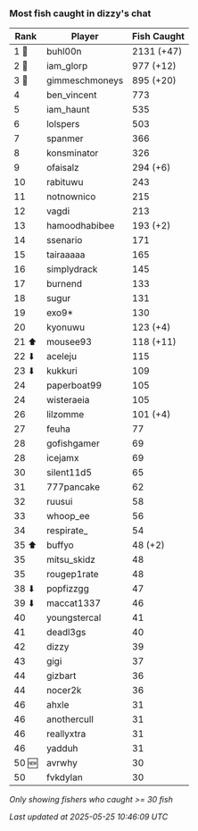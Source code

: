 ### Most fish caught in dizzy's chat
| Rank | Player | Fish Caught |
|------|--------|-----------|
| 1 🥇  | buhl00n  | 2131 (+47) |
| 2 🥈  | iam_glorp  | 977 (+12) |
| 3 🥉  | gimmeschmoneys  | 895 (+20) |
| 4  | ben_vincent  | 773 |
| 5  | iam_haunt  | 535 |
| 6  | lolspers  | 503 |
| 7  | spanmer  | 366 |
| 8  | konsminator  | 326 |
| 9  | ofaisalz  | 294 (+6) |
| 10  | rabituwu  | 243 |
| 11  | notnownico  | 215 |
| 12  | vagdi  | 213 |
| 13  | hamoodhabibee  | 193 (+2) |
| 14  | ssenario  | 171 |
| 15  | tairaaaaa  | 165 |
| 16  | simplydrack  | 145 |
| 17  | burnend  | 133 |
| 18  | sugur  | 131 |
| 19  | exo9*  | 130 |
| 20  | kyonuwu  | 123 (+4) |
| 21 ⬆ | mousee93  | 118 (+11) |
| 22 ⬇ | aceleju  | 115 |
| 23 ⬇ | kukkuri  | 109 |
| 24  | paperboat99  | 105 |
| 24  | wisteraeia  | 105 |
| 26  | lilzomme  | 101 (+4) |
| 27  | feuha  | 77 |
| 28  | gofishgamer  | 69 |
| 28  | icejamx  | 69 |
| 30  | silent11d5  | 65 |
| 31  | 777pancake  | 62 |
| 32  | ruusui  | 58 |
| 33  | whoop_ee  | 56 |
| 34  | respirate_  | 54 |
| 35 ⬆ | buffyo  | 48 (+2) |
| 35  | mitsu_skidz  | 48 |
| 35  | rougep1rate  | 48 |
| 38 ⬇ | popfizzgg  | 47 |
| 39 ⬇ | maccat1337  | 46 |
| 40  | youngstercal  | 41 |
| 41  | deadl3gs  | 40 |
| 42  | dizzy  | 39 |
| 43  | gigi  | 37 |
| 44  | gizbart  | 36 |
| 44  | nocer2k  | 36 |
| 46  | ahxle  | 31 |
| 46  | anothercull  | 31 |
| 46  | reallyxtra  | 31 |
| 46  | yadduh  | 31 |
| 50 🆕 | avrwhy  | 30 |
| 50  | fvkdylan  | 30 |

_Only showing fishers who caught >= 30 fish_

_Last updated at 2025-05-25 10:46:09 UTC_